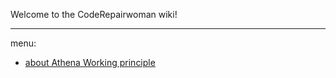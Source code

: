 Welcome to the CodeRepairwoman wiki!
***

menu:
* [about Athena Working principle](https://github.com/SuperSystemStudio/CodeRepairwoman/wiki/Athena-Working-principle)
